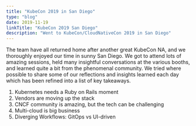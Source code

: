 ```yaml
---
title: "KubeCon 2019 in San Diego"
type: "blog"
date: 2019-11-19
linkTitle: "KubeCon 2019 San Diego"
description: "Went to KubeCon/CloudNativeCon 2019 in San Diego"
---
```


The team have all returned home after another great KubeCon NA, and we thoroughly enjoyed our time in sunny San Diego.
We got to attend lots of amazing sessions, held many insightful conversations at the various booths, and learned quite a
bit from the phenomenal community. We tried where possible to share some of our reflections and insights learned each
day which has been refined into a list of key takeaways.

1. Kubernetes needs a Ruby on Rails moment
1. Vendors are moving up the stack
1. CNCF community is amazing, but the tech can be challenging
1. Multi-cloud is big business
1. Diverging Workflows: GitOps vs UI-driven
